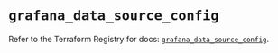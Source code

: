 # `grafana_data_source_config`

Refer to the Terraform Registry for docs: [`grafana_data_source_config`](https://registry.terraform.io/providers/grafana/grafana/3.15.3/docs/resources/data_source_config).
